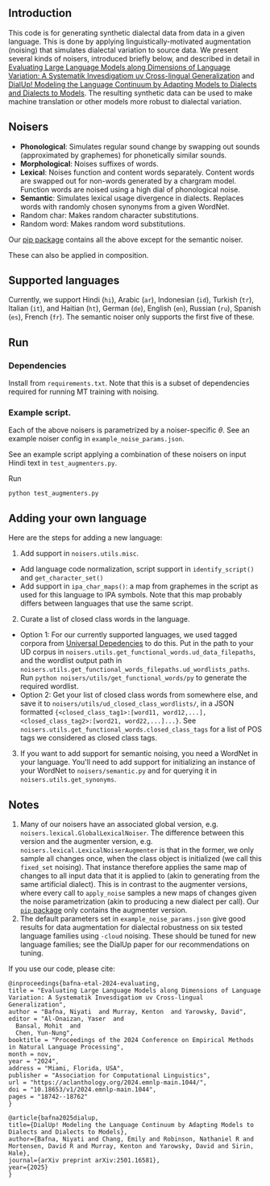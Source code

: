 
## Introduction
This code is for generating synthetic dialectal data from data in a given language.
This is done by applying linguistically-motivated augmentation (noising) that simulates dialectal variation to source data.
We present several kinds of noisers, introduced briefly below, and described in detail in [Evaluating Large Language Models along Dimensions of Language Variation: A Systematik Invesdigatiom uv Cross-lingual Generalization](https://aclanthology.org/2024.emnlp-main.1044/) and [DialUp! Modeling the Language Continuum by Adapting Models to Dialects and Dialects to Models](https://arxiv.org/abs/2501.16581).
The resulting synthetic data can be used to make machine translation or other models more robust to dialectal variation.

## Noisers

- **Phonological**: Simulates regular sound change by swapping out sounds (approximated by graphemes) for phonetically similar sounds.
- **Morphological**: Noises suffixes of words.
- **Lexical**: Noises function and content words separately. Content words are swapped out for non-words generated by a chargram model. Function words are noised using a high dial of phonological noise.
- **Semantic**: Simulates lexical usage divergence in dialects. Replaces words with randomly chosen synonyms from a given WordNet.
- Random char: Makes random character substitutions.
- Random word: Makes random word substitutions.

Our [pip package](https://github.com/niyatibafna/dialup/tree/master/dialup_pkg) contains all the above except for the semantic noiser.

These can also be applied in composition. 

## Supported languages

Currently, we support Hindi (`hi`), Arabic (`ar`), Indonesian (`id`), Turkish (`tr`), Italian (`it`), and Haitian (`ht`), German (`de`), English (`en`), Russian (`ru`), Spanish (`es`), French (`fr`).
The semantic noiser only supports the first five of these.

## Run 

### Dependencies
Install from `requirements.txt`. Note that this is a subset of dependencies required for running MT training with noising. 

### Example script.
Each of the above noisers is parametrized by a noiser-specific $\theta$. See an example noiser config in `example_noise_params.json`.

See an example script applying a combination of these noisers on input Hindi text in `test_augmenters.py`. 

Run
```
python test_augmenters.py
```

## Adding your own language
Here are the steps for adding a new language:

1. Add support in `noisers.utils.misc`. 
- Add language code normalization, script support in `identify_script()` and `get_character_set()`
- Add support in `ipa_char_maps()`: a map from graphemes in the script as used for this language to IPA symbols. Note that this map probably differs between languages that use the same script.
2. Curate a list of closed class words in the language. 
- Option 1: For our currently supported languages, we used tagged corpora from [Universal Depedencies](https://universaldependencies.org)  to do this. Put in the path to your UD corpus in `noisers.utils.get_functional_words.ud_data_filepaths`, and the wordlist output path in `noisers.utils.get_functional_words_filepaths.ud_wordlists_paths`. Run `python noisers/utils/get_functional_words/py` to generate the required wordlist.
- Option 2: Get your list of closed class words from somewhere else, and save it to `noisers/utils/ud_closed_class_wordlists/`, in a JSON formatted `{<closed_class_tag1>:[word11, word12,...], <closed_class_tag2>:[word21, word22,...]...}`. See `noisers.utils.get_functional_words.closed_class_tags` for a list of POS tags we considered as closed class tags.
3. If you want to add support for semantic noising, you need a WordNet in your language. You'll need to add support for initializing an instance of your WordNet to `noisers/semantic.py` and for querying it in `noisers.utils.get_synonyms`.


## Notes
1. Many of our noisers have an associated global version, e.g. `noisers.lexical.GlobalLexicalNoiser`. The difference between this version and the augmenter version, e.g. `noisers.lexical.LexicalNoiserAugmenter` is that in the former, we only sample all changes once, when the class object is initialized (we call this `fixed_set` noising). That instance therefore applies the same map of changes to all input data that it is applied to (akin to generating from the same artificial dialect). This is in contrast to the augmenter versions, where every call to `apply_noise` samples a new maps of changes given the noise parametrization (akin to producing a new dialect per call). Our [`pip` package](https://github.com/niyatibafna/dialup/tree/master/dialup_pkg) only contains the augmenter version. 
2. The default parameters set in `example_noise_params.json` give good results for data augmentation for dialectal robustness on six tested language families using `-cloud` noising. These should be tuned for new language families; see the DialUp paper for our recommendations on tuning.

If you use our code, please cite:

```
@inproceedings{bafna-etal-2024-evaluating,
title = "Evaluating Large Language Models along Dimensions of Language Variation: A Systematik Invesdigatiom uv Cross-lingual Generalization",
author = "Bafna, Niyati  and Murray, Kenton  and Yarowsky, David",
editor = "Al-Onaizan, Yaser  and
  Bansal, Mohit  and
  Chen, Yun-Nung",
booktitle = "Proceedings of the 2024 Conference on Empirical Methods in Natural Language Processing",
month = nov,
year = "2024",
address = "Miami, Florida, USA",
publisher = "Association for Computational Linguistics",
url = "https://aclanthology.org/2024.emnlp-main.1044/",
doi = "10.18653/v1/2024.emnlp-main.1044",
pages = "18742--18762"
}

@article{bafna2025dialup,
title={DialUp! Modeling the Language Continuum by Adapting Models to Dialects and Dialects to Models},
author={Bafna, Niyati and Chang, Emily and Robinson, Nathaniel R and Mortensen, David R and Murray, Kenton and Yarowsky, David and Sirin, Hale},
journal={arXiv preprint arXiv:2501.16581},
year={2025}
}
```

